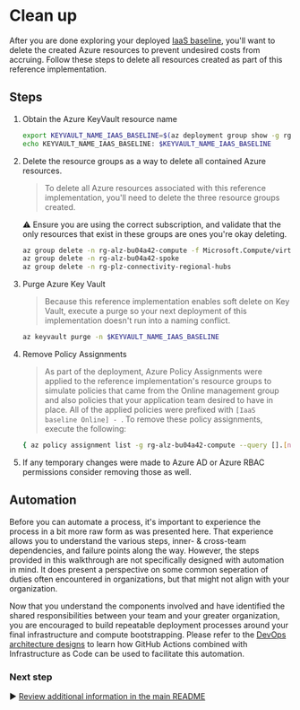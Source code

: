 # Clean up

After you are done exploring your deployed [IaaS baseline](./09-validation.md), you'll want to delete the created Azure resources to prevent undesired costs from accruing. Follow these steps to delete all resources created as part of this reference implementation.

## Steps

1. Obtain the Azure KeyVault resource name

   ```bash
   export KEYVAULT_NAME_IAAS_BASELINE=$(az deployment group show -g rg-bu0001a0008 -n vmss-stamp --query properties.outputs.keyVaultName.value -o tsv)
   echo KEYVAULT_NAME_IAAS_BASELINE: $KEYVAULT_NAME_IAAS_BASELINE
   ```

1. Delete the resource groups as a way to delete all contained Azure resources.

   > To delete all Azure resources associated with this reference implementation, you'll need to delete the three resource groups created.

   :warning: Ensure you are using the correct subscription, and validate that the only resources that exist in these groups are ones you're okay deleting.

   ```bash
   az group delete -n rg-alz-bu04a42-compute -f Microsoft.Compute/virtualMachineScaleSets
   az group delete -n rg-alz-bu04a42-spoke 
   az group delete -n rg-plz-connectivity-regional-hubs
   ```

1. Purge Azure Key Vault

   > Because this reference implementation enables soft delete on Key Vault, execute a purge so your next deployment of this implementation doesn't run into a naming conflict.

   ```bash
   az keyvault purge -n $KEYVAULT_NAME_IAAS_BASELINE
   ```

1. Remove Policy Assignments

   > As part of the deployment, Azure Policy Assignments were applied to the reference implementation's resource groups to simulate policies that came from the Online management group and also policies that your application team desired to have in place. All of the applied policies were prefixed with `[IaaS baseline Online] - `. To remove these policy assignments, execute the following:

   ```bash
   { az policy assignment list -g rg-alz-bu04a42-compute --query [].[name,scope] -o tsv; az policy assignment list -g rg-alz-bu04a42-spoke --query [].[name,scope] -o tsv; az policy assignment list -g rg-plz-connectivity-regional-hubs --query [].[name,scope] -o tsv; } | awk '{ print "-n "$1" --scope "$2 }' | xargs -n4 -r -t az policy assignment delete
   ```

1. If any temporary changes were made to Azure AD or Azure RBAC permissions consider removing those as well.

## Automation

Before you can automate a process, it's important to experience the process in a bit more raw form as was presented here. That experience allows you to understand the various steps, inner- & cross-team dependencies, and failure points along the way. However, the steps provided in this walkthrough are not specifically designed with automation in mind. It does present a perspective on some common seperation of duties often encountered in organizations, but that might not align with your organization.

Now that you understand the components involved and have identified the shared responsibilities between your team and your greater organization, you are encouraged to build repeatable deployment processes around your final infrastructure and compute bootstrapping. Please refer to the [DevOps architecture designs](https://learn.microsoft.com/azure/architecture/guide/devops/devops-start-here) to learn how GitHub Actions combined with Infrastructure as Code can be used to facilitate this automation.

### Next step

:arrow_forward: [Review additional information in the main README](./README.md#broom-clean-up-resources)
